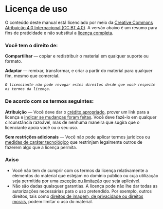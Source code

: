 # Licença de uso

O conteúdo deste manual está licenciado por meio da [Creative Commons Atribuíção 4.0 Internacional \(CC BT 4.0\)](https://creativecommons.org/licenses/by/4.0/deed.pt_BR). A versão abaixo é um resumo para fins de praticidade e não substituí a [licença completa](https://creativecommons.org/licenses/by/4.0/legalcode).

### Você tem o direito de:

**Compartilhar** — copiar e redistribuir o material em qualquer suporte ou formato.

**Adaptar** — remixar, transformar, e criar a partir do material para qualquer fim, mesmo que comercial.

_`O licenciante não pode revogar estes direitos desde que você respeite os termos da licença.`_

### De acordo com os termos seguintes:

**Atribuição** — Você deve dar o [crédito apropriado](https://creativecommons.org/licenses/by/4.0/deed.pt_BR#), prover um link para a licença e [indicar se mudanças foram feitas](https://creativecommons.org/licenses/by/4.0/deed.pt_BR#). Você deve fazê-lo em qualquer circunstância razoável, mas de nenhuma maneira que sugira que o licenciante apoia você ou o seu uso.

**Sem restrições adicionais** — Você não pode aplicar termos jurídicos ou [medidas de caráter tecnológico](https://creativecommons.org/licenses/by/4.0/deed.pt_BR#) que restrinjam legalmente outros de fazerem algo que a licença permita.

### Aviso

*  Você não tem de cumprir com os termos da licença relativamente a elementos do material que estejam no domínio público ou cuja utilização seja permitida por uma [exceção ou limitação](https://creativecommons.org/licenses/by/4.0/deed.pt_BR#) que seja aplicável.
*  Não são dadas quaisquer garantias. A licença pode não lhe dar todas as autorizações necessárias para o uso pretendido. Por exemplo, outros direitos, tais como [direitos de imagem, de privacidade ou direitos morais](https://creativecommons.org/licenses/by/4.0/deed.pt_BR#), podem limitar o uso do material.

